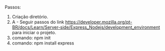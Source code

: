 Passos:

1) Criação diretório.
1) A - Seguir passos do link https://developer.mozilla.org/pt-BR/docs/Learn/Server-side/Express_Nodejs/development_environment para iniciar o projeto.
2) comando: npm init
3) comando: npm install express
